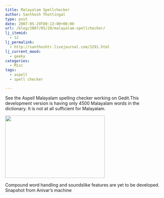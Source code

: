 ```yaml
---
title: Malayalam Spellchecker
author: Santhosh Thottingal
type: post
date: 2007-05-29T00:13:00+00:00
url: /blog/2007/05/28/malayalam-spellchecker/
lj_itemid:
  - 12
lj_permalink:
  - http://santhoshtr.livejournal.com/3291.html
lj_current_mood:
  - geeky
categories:
  - Misc
tags:
  - aspell
  - spell checker

---
```

See the Aspell Malayalam spelling checker working on Gedit.This development version is having only 4500 Malayalam words in the dictionary. It is not at all sufficient for Malayalam.

[<img src="http://pics.livejournal.com/santhoshtr/pic/000016py/s320x240" width="320" height="200" border='0' />][1]

Compound word handling and soundslike features are yet to be developed. Snapshot from Anivar&#8217;s machine

 [1]: http://pics.livejournal.com/santhoshtr/pic/000016py/